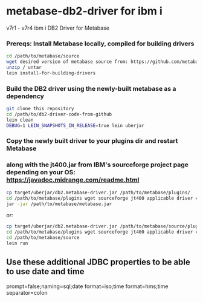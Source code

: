 # metabase-db2-driver for ibm i
v7r1 - v7r4 ibm i DB2 Driver for Metabase

### Prereqs: Install Metabase locally, compiled for building drivers

```bash
cd /path/to/metabase/source
wget desired version of metabase source from: https://github.com/metabase/metabase/releases/xxxx...
unzip / untar
lein install-for-building-drivers
```

### Build the DB2 driver using the newly-built metabase as a dependency

```bash
git clone this repository
cd /path/to/db2-driver-code-from-github
lein clean
DEBUG=1 LEIN_SNAPSHOTS_IN_RELEASE=true lein uberjar
```
### Copy the newly built driver to your plugins dir and restart Metabase
### along with the jt400.jar from IBM's sourceforge project page depending on your OS: https://javadoc.midrange.com/readme.html
```bash
cp target/uberjar/db2.metabase-driver.jar /path/to/metabase/plugins/
cd /path/to/metabase/plugins wget sourceforge jt400 applicable driver version (in this case 8.5): 
jar -jar /path/to/metabase/metabase.jar
```

*or:*

```bash
cp target/uberjar/db2.metabase-driver.jar /path/to/metabase/source/plugins
cd /path/to/metabase/plugins wget sourceforge jt400 applicable driver version (in this case 8.5)
cd /path/to/metabase/source
lein run
```
## Use these additional JDBC properties to be able to use date and time

prompt=false;naming=sql;date format=iso;time format=hms;time separator=colon

